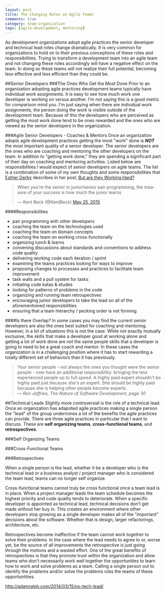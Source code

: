 ```yaml
---
layout: post
title: The Changing Roles on Agile Teams 
comments: true
category: team-organization
tags: [agile-development, mentoring]
---
```

As development organizations adopt agile practices the senior developer and technical lead roles change dramatically. It is very common for organizations to hold on to their previous conceptions of these roles and responsibilities. Trying to transform a development team into an agile team and not changing these roles accordingly will have a negative effect on the team. In doing so these teams will not realize their full potential, becoming less effective and less efficient than they could be.

##Senior Developers
###The Ones Who Get the Most Done
Prior to an organization adopting agile practices development teams typically have individual work assignments. It is easy to see how much work one developer is working on versus another. I'm not saying this is a good metric for comparison mind you. I'm just saying when there are individual work assignments, the person doing the work is visible outside of the development team. Because of this the developers who are perceived as getting the most work done tend to be ones rewarded and the ones who are viewed as the senior developers in the organization.

###Agile Senior Developers - Coaches & Mentors
Once an organization adopts agile development practices getting the most "work" done is __*NOT*__ the most important quality of a senior developer. The senior developers are the ones who are coaching and mentoring the other developers on the team. In addition to "getting work done," they are spending a significant part of their day on coaching and mentoring activities. Listed below are responsibilities I would expect of senior developers on agile teams. The list is a combination of some of my own thoughts and some responsibilities that [Esther Derby](http://www.estherderby.com/ "Esther Derby's website") describes in her post, [But are they Working Hard?](http://www.estherderby.com/2012/02/but-are-they-working-hard.html)

<blockquote class="twitter-tweet" lang="en"><p lang="en" dir="ltr">When you&#39;re the senior in junior/senior pair programming, the measure of your success is how much the junior learns</p>&mdash; Kent Beck (@KentBeck) <a href="https://twitter.com/KentBeck/status/602892538337337345">May 25, 2015</a></blockquote>
<script async src="//platform.twitter.com/widgets.js" charset="utf-8"></script>

####Responsibilities
* pair programming with other developers
* coaching the team on the technologies used
* coaching the team on domain concepts
* coaching the team on working cross-functionally
* organizing lunch & learns
* convening discussions about standards and conventions to address code quality
* delivering working code each iteration / sprint
* examining the teams practices looking for ways to improve
* proposing changes to processes and practices to facilitate team improvement
* task walls and a pull system for tasks
* initiating code katas & &eacute;tudes
* looking for patterns of problems in the code
* organizing and running team retrospectives
* encouraging junior developers to take the lead on all of the aforementioned responsibilities
* ensuring that a team hierarchy / pecking order is not forming

####Is there Overlap?
In some cases you may find the current senior developers are also the ones best suited for coaching and mentoring. However, in a lot of situations this is not the case. While not exactly mutually exclusive, the skills that make a developer good at working alone and getting a lot of work done are not the same people skills that a developer is going to need to be a great coach and mentor. In these cases the organization is in a challenging position where it has to start rewarding a totally different set of behaviors than it has previously. 

> 
> Your senior people - not always the ones you thought were the senior people - now have an additional responsibility: bringing the less experienced people up to full speed. A highly paid expert shouldn't be highly paid just because she's an expert. She should be highly paid because she is helping other people become experts.  
> &mdash; _Ron Jeffries, The Nature of Software Development, page 30_  
>

##Technical Leads
Slightly more controversial is the role of a technical lead. Once an organization has adapoted agile practices making a single person the "lead" of the group undermines a lot of the benefits the agile practices can provide. There are three agile practices in particular that I want to discuss. These are **self organizing teams**,  **cross-functional teams**, and **retrospectives**. 

###Self Organizing Teams


###Cross-Functional Teams

###Retrospectives

When a single person is the lead, whether it be a developer who is the technical lead or a business analyst / project manager who is considered the team lead, teams can no longer self organize.

Cross-functional teams cannot truly be cross functional once a team lead is in place. When a project manager leads the team schedule becomes the highest priority and code quality tends to deteriorate. When a specific developer is appointed as technical lead, technical decisions don't get made without her buy in. This creates an environment where other developers stop growing as a single developer makes all of the "important" decisions about the software. Whether that is design, larger refactorings, architecture, etc.

Retrospectives become inaffective if the team cannot work together to solve their problems. In the case where the lead needs to agree to or, worse yet, be the source of all improvements the retrospective is just going through the motions and a wasted effort. One of the great benefits of retrospectives is that they promote trust within the organization and allow teams who don't necessarily work well together the opportunities to learn how to work and solve problems as a team.  Calling a single person out to identify the problems and/or solve the problems robs the teams of these opportuntities.

http://adamralph.com/2014/03/15/no-tech-lead/
